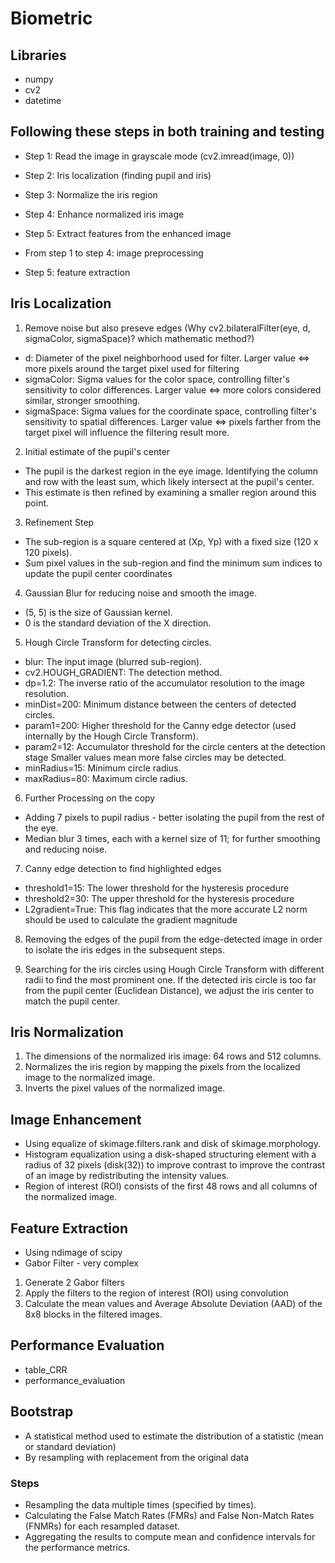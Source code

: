# Biometric

## Libraries
* numpy
* cv2
* datetime

## Following these steps in both training and testing
* Step 1: Read the image in grayscale mode (cv2.imread(image, 0))
* Step 2: Iris localization (finding pupil and iris)
* Step 3: Normalize the iris region
* Step 4: Enhance normalized iris image
* Step 5: Extract features from the enhanced image

* From step 1 to step 4: image preprocessing
* Step 5: feature extraction

## Iris Localization
1. Remove noise but also preseve edges (Why cv2.bilateralFilter(eye, d, sigmaColor, sigmaSpace)? which mathematic method?)
* d: Diameter of the pixel neighborhood used for filter. Larger value <=> more pixels around the target pixel used for filtering
* sigmaColor: Sigma values for the color space, controlling filter's sensitivity to color differences. Larger value <=> more colors considered similar, stronger smoothing.
* sigmaSpace: Sigma values for the coordinate space, controlling filter's sensitivity to spatial differences. Larger value <=> pixels farther from the target pixel will influence the filtering result more.

2. Initial estimate of the pupil's center 
* The pupil is the darkest region in the eye image. Identifying the column and row with the least sum, which likely intersect at the pupil's center.
* This estimate is then refined by examining a smaller region around this point.

3. Refinement Step
* The sub-region is a square centered at (Xp, Yp) with a fixed size (120 x 120 pixels).
* Sum pixel values in the sub-region and find the minimum sum indices to update the pupil center coordinates

4. Gaussian Blur for reducing noise and smooth the image. 
* (5, 5) is the size of Gaussian kernel.
* 0 is the standard deviation of the X direction.

5. Hough Circle Transform for detecting circles.
* blur: The input image (blurred sub-region).
* cv2.HOUGH_GRADIENT: The detection method.
* dp=1.2: The inverse ratio of the accumulator resolution to the image resolution.
* minDist=200: Minimum distance between the centers of detected circles.
* param1=200: Higher threshold for the Canny edge detector (used internally by the Hough Circle Transform).
* param2=12: Accumulator threshold for the circle centers at the detection stage Smaller values mean more false circles may be detected.
* minRadius=15: Minimum circle radius.
* maxRadius=80: Maximum circle radius.

6. Further Processing on the copy
* Adding 7 pixels to pupil radius - better isolating the pupil from the rest of the eye.
* Median blur 3 times, each with a kernel size of 11; for further smoothing and reducing noise.

7. Canny edge detection to find highlighted edges
* threshold1=15: The lower threshold for the hysteresis procedure
* threshold2=30: The upper threshold for the hysteresis procedure
* L2gradient=True: This flag indicates that the more accurate L2 norm should be used to calculate the gradient magnitude

8. Removing the edges of the pupil from the edge-detected image in order to isolate the iris edges in the subsequent steps.

9. Searching for the iris circles using Hough Circle Transform with different radii to find the most prominent one. If the detected iris circle is too far from the pupil center (Euclidean Distance), we adjust the iris center to match the pupil center.

## Iris Normalization
1. The dimensions of the normalized iris image: 64 rows and 512 columns.
2. Normalizes the iris region by mapping the pixels from the localized image to the normalized image.
3. Inverts the pixel values of the normalized image.

## Image Enhancement
* Using equalize of skimage.filters.rank and disk of skimage.morphology.
* Histogram equalization using a disk-shaped structuring element with a radius of 32 pixels (disk(32)) to improve contrast to improve the contrast of an image by redistributing the intensity values.
* Region of interest (ROI) consists of the first 48 rows and all columns of the normalized image.

## Feature Extraction
* Using ndimage of scipy
* Gabor Filter - very complex
1. Generate 2 Gabor filters
2. Apply the filters to the region of interest (ROI) using convolution
3. Calculate the mean values and Average Absolute Deviation (AAD) of the 8x8 blocks in the filtered images.





## Performance Evaluation
* table_CRR
* performance_evaluation

## Bootstrap
* A statistical method used to estimate the distribution of a statistic (mean or standard deviation) 
* By resampling with replacement from the original data
### Steps
* Resampling the data multiple times (specified by times).
* Calculating the False Match Rates (FMRs) and False Non-Match Rates (FNMRs) for each resampled dataset.
* Aggregating the results to compute mean and confidence intervals for the performance metrics.